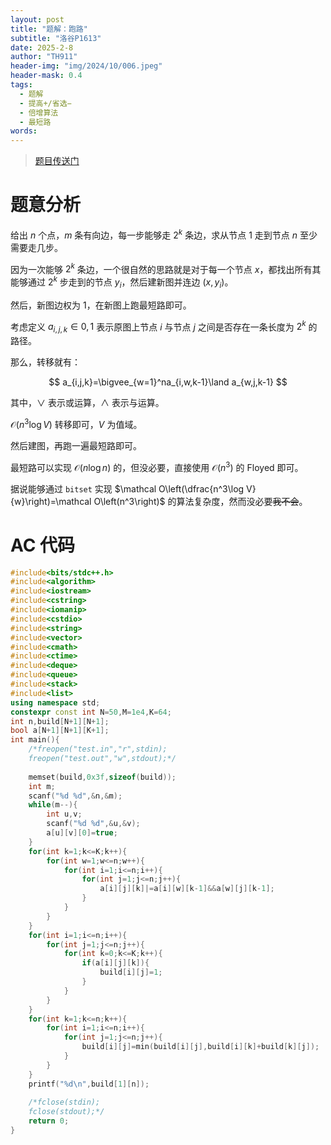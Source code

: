 ```yaml
---
layout: post
title: "题解：跑路"
subtitle: "洛谷P1613"
date: 2025-2-8
author: "TH911"
header-img: "img/2024/10/006.jpeg"
header-mask: 0.4
tags:
  - 题解
  - 提高+/省选−
  - 倍增算法
  - 最短路
words:
---
```


> [题目传送门](https://www.luogu.com.cn/problem/P1613)

# 题意分析

给出 $n$ 个点，$m$ 条有向边，每一步能够走 $2^k$ 条边，求从节点 $1$ 走到节点 $n$ 至少需要走几步。

因为一次能够 $2^k$ 条边，一个很自然的思路就是对于每一个节点 $x$，都找出所有其能够通过 $2^k$ 步走到的节点 $y_i$，然后建新图并连边 $(x,y_i)$。

然后，新图边权为 $1$，在新图上跑最短路即可。

考虑定义 $a_{i,j,k}\in{0,1}$ 表示原图上节点 $i$ 与节点 $j$ 之间是否存在一条长度为 $2^k$ 的路径。

那么，转移就有：

$$
a_{i,j,k}=\bigvee_{w=1}^na_{i,w,k-1}\land a_{w,j,k-1}
$$

其中，$\lor$ 表示或运算，$\land$ 表示与运算。

$\mathcal O(n^3\log V)$ 转移即可，$V$ 为值域。

然后建图，再跑一遍最短路即可。

最短路可以实现 $\mathcal O(n\log n)$ 的，但没必要，直接使用 $\mathcal O\left(n^3\right)$ 的 Floyed 即可。

据说能够通过 `bitset` 实现 $\mathcal O\left(\dfrac{n^3\log V}{w}\right)=\mathcal O\left(n^3\right)$ 的算法复杂度，然而没必要~~我不会~~。

# AC 代码

```cpp
#include<bits/stdc++.h>
#include<algorithm>
#include<iostream>
#include<cstring>
#include<iomanip>
#include<cstdio>
#include<string>
#include<vector>
#include<cmath>
#include<ctime>
#include<deque>
#include<queue>
#include<stack>
#include<list>
using namespace std;
constexpr const int N=50,M=1e4,K=64;
int n,build[N+1][N+1];
bool a[N+1][N+1][K+1];
int main(){
	/*freopen("test.in","r",stdin);
	freopen("test.out","w",stdout);*/
	
	memset(build,0x3f,sizeof(build));
	int m;
	scanf("%d %d",&n,&m);
	while(m--){
		int u,v;
		scanf("%d %d",&u,&v);
		a[u][v][0]=true;
	}
	for(int k=1;k<=K;k++){
		for(int w=1;w<=n;w++){
			for(int i=1;i<=n;i++){
				for(int j=1;j<=n;j++){
					a[i][j][k]|=a[i][w][k-1]&&a[w][j][k-1];
				}
			}
		}
	}
	for(int i=1;i<=n;i++){
		for(int j=1;j<=n;j++){
			for(int k=0;k<=K;k++){
				if(a[i][j][k]){
					build[i][j]=1;
				}
			}
		}
	}
	for(int k=1;k<=n;k++){
		for(int i=1;i<=n;i++){
			for(int j=1;j<=n;j++){
				build[i][j]=min(build[i][j],build[i][k]+build[k][j]);
			}
		}
	}
	printf("%d\n",build[1][n]);
	
	/*fclose(stdin);
	fclose(stdout);*/
	return 0;
}
```
